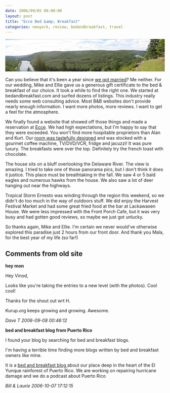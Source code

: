 ```yaml
---
date: 2006/09/05 00:00:00
layout: post
title: "Ecce Bed &amp; Breakfast"
categories: newyork, review, bedandbreakfast, travel
---
```


<img src="/files/photos/ecce-panorama.jpg" width="580" alt="Ecce view" />

Can you believe that it's been a year since [we got married](http://kurup.org/wedding)? Me neither. For our wedding, Mike and Ellie gave us a generous gift certificate to the bed &amp; breakfast of our choice. It took a while to find the right one. We started at bedandbreakfast.com and surfed dozens of listings. This industry really needs some web consulting advice. Most B&amp;B websites don't provide nearly enough information. I want more photos, more reviews. I want to get a feel for the atmosphere.

We finally found a website that showed off those things and made a reservation at [Ecce](http://www.eccebedandbreakfast.com/). We had high expectations, but I'm happy to say that they were exceeded. You won't find more hospitable proprietors than Alan and Kurt. Our [room was tastefully designed](/files/photos/ecce-room.jpg) and was stocked with a gourmet coffee machine, TV/DVD/VCR, fridge and jacuzzi! It was pure luxury. The breakfasts were over the top. Definitely try the french toast with chocolate.

The house sits on a bluff overlooking the Delaware River. The view is amazing. I tried to take one of those panorama pics, but I don't think it does it justice. This place must be breathtaking in the fall. We saw 4 or 5 bald eagles and numerous hawks from the house. We also saw a lot of deer hanging out near the highways.

Tropical Storm Ernesto was winding through the region this weekend, so we didn't do too much in the way of outdoors stuff. We did enjoy the Harvest Festival Market and had some great fried food at the bar at Lackawaxen House. We were less impressed with the Front Porch Cafe, but it was very busy and had gotten good reviews, so maybe we just got unlucky.

So thanks again, Mike and Ellie. I'm certain we never would've otherwise explored this paradise just 2 hours from our front door. And thank you Mala, for the best year of my life (so far!)

<div id="comment-box">
<h2>Comments from old site</h2>

<div class="one-comment">
<p><b>hey mon</b></p>
<p>
Hey Vinod,
</p>
<p>
Looks like you're taking the entries to a new level (with the photos).
Cool cool!
</p>
<p>
Thanks for the shout out wrt H.
</p>
<p>
Kurup.org keeps growing and growing.  Awesome.
</p>
<address class="signature">
<span class="author">Dave T</span>
<span class="date">2006-09-08 00:46:12</span>
</address>
</div>

<div class="one-comment">
<p><b>bed and breakfast blog from Puerto Rico</b></p>
<p>
I found your blog by searching for bed and breakfast blogs.
</p>
<p>
I'm having a terrible time finding more blogs written by bed and
breakfast owners like mine.
</p>
<p>
It is a <a href="http://myblog.rainforestinn.com"> bed and breakfast
blog </a> about our place deep in the heart of the El Yunque
rainforest of Puerto Rico. We are working on repairing hurricane
damage and we do a podcast about Puerto Rico
</p>
<address class="signature">
<span class="author">Bill & Laurie</span>
<span class="date">2006-10-07 17:12:15</span>
</address>
</div>

</div>
